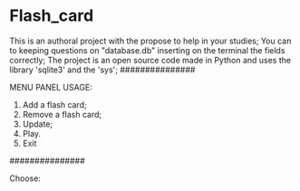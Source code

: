 # Flash_card
This is an authoral project with the propose to help in your studies;
You can to keeping questions on "database.db" inserting on the terminal the fields correctly;
The project is an open source code made in Python and uses the library 'sqlite3' and the 'sys';
###############

MENU PANEL USAGE:

1. Add a flash card;
2. Remove a flash card;
3. Update;
4. Play.
5. Exit

###############

Choose: 
